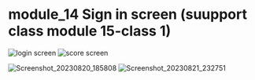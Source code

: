 # module_14 Sign in screen (suupport class module 15-class 1)

![login screen](https://github.com/hossain-eee/Module-14-Firebase/assets/101991583/3a539487-3d60-48d8-a599-94881f5d2777)
![score screen](https://github.com/hossain-eee/Module-14-Firebase/assets/101991583/32017ad9-7e89-452c-9c38-30d47c844dc1)

![Screenshot_20230820_185808](https://github.com/hossain-eee/Module-14-Firebase/assets/101991583/8ebcc99d-b372-4ef2-9c54-4e9554153808)
![Screenshot_20230821_232751](https://github.com/hossain-eee/Module-14-Firebase/assets/101991583/5f52b0c2-4681-4810-806b-dea2c73e7275)


